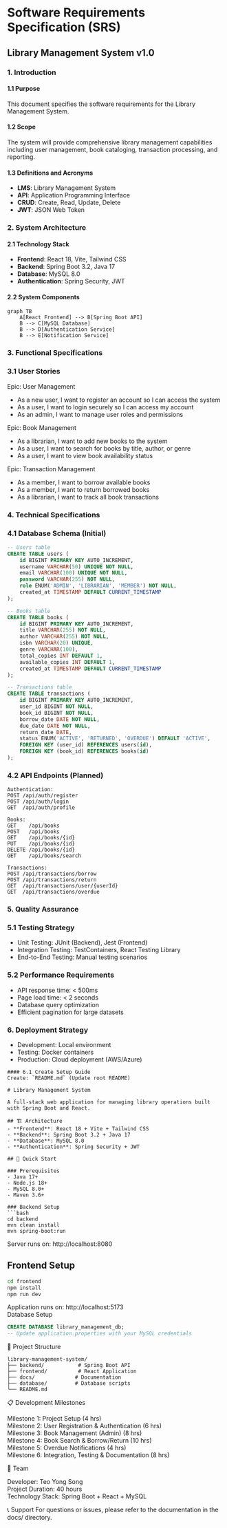 # Software Requirements Specification (SRS)
## Library Management System v1.0

### 1. Introduction
#### 1.1 Purpose
This document specifies the software requirements for the Library Management System.

#### 1.2 Scope
The system will provide comprehensive library management capabilities including user management, book cataloging, transaction processing, and reporting.

#### 1.3 Definitions and Acronyms
- **LMS**: Library Management System
- **API**: Application Programming Interface
- **CRUD**: Create, Read, Update, Delete
- **JWT**: JSON Web Token

### 2. System Architecture
#### 2.1 Technology Stack
- **Frontend**: React 18, Vite, Tailwind CSS
- **Backend**: Spring Boot 3.2, Java 17
- **Database**: MySQL 8.0
- **Authentication**: Spring Security, JWT

#### 2.2 System Components
```mermaid
graph TB
    A[React Frontend] --> B[Spring Boot API]
    B --> C[MySQL Database]
    B --> D[Authentication Service]
    B --> E[Notification Service]
```

### 3. Functional Specifications
### 3.1 User Stories

Epic: User Management

- As a new user, I want to register an account so I can access the system  
- As a user, I want to login securely so I can access my account  
- As an admin, I want to manage user roles and permissions  


Epic: Book Management

- As a librarian, I want to add new books to the system
- As a user, I want to search for books by title, author, or genre
- As a user, I want to view book availability status

Epic: Transaction Management

- As a member, I want to borrow available books
- As a member, I want to return borrowed books
- As a librarian, I want to track all book transactions

### 4. Technical Specifications
### 4.1 Database Schema (Initial)
```sql
-- Users table
CREATE TABLE users (
    id BIGINT PRIMARY KEY AUTO_INCREMENT,
    username VARCHAR(50) UNIQUE NOT NULL,
    email VARCHAR(100) UNIQUE NOT NULL,
    password VARCHAR(255) NOT NULL,
    role ENUM('ADMIN', 'LIBRARIAN', 'MEMBER') NOT NULL,
    created_at TIMESTAMP DEFAULT CURRENT_TIMESTAMP
);

-- Books table
CREATE TABLE books (
    id BIGINT PRIMARY KEY AUTO_INCREMENT,
    title VARCHAR(255) NOT NULL,
    author VARCHAR(255) NOT NULL,
    isbn VARCHAR(20) UNIQUE,
    genre VARCHAR(100),
    total_copies INT DEFAULT 1,
    available_copies INT DEFAULT 1,
    created_at TIMESTAMP DEFAULT CURRENT_TIMESTAMP
);

-- Transactions table
CREATE TABLE transactions (
    id BIGINT PRIMARY KEY AUTO_INCREMENT,
    user_id BIGINT NOT NULL,
    book_id BIGINT NOT NULL,
    borrow_date DATE NOT NULL,
    due_date DATE NOT NULL,
    return_date DATE,
    status ENUM('ACTIVE', 'RETURNED', 'OVERDUE') DEFAULT 'ACTIVE',
    FOREIGN KEY (user_id) REFERENCES users(id),
    FOREIGN KEY (book_id) REFERENCES books(id)
);
```
### 4.2 API Endpoints (Planned)
```
Authentication:
POST /api/auth/register
POST /api/auth/login
GET  /api/auth/profile

Books:
GET    /api/books
POST   /api/books
GET    /api/books/{id}
PUT    /api/books/{id}
DELETE /api/books/{id}
GET    /api/books/search

Transactions:
POST /api/transactions/borrow
POST /api/transactions/return
GET  /api/transactions/user/{userId}
GET  /api/transactions/overdue
```
### 5. Quality Assurance
### 5.1 Testing Strategy

- Unit Testing: JUnit (Backend), Jest (Frontend)  
- Integration Testing: TestContainers, React Testing Library  
- End-to-End Testing: Manual testing scenarios  

### 5.2 Performance Requirements

- API response time: < 500ms  
- Page load time: < 2 seconds  
- Database query optimization  
- Efficient pagination for large datasets  

### 6. Deployment Strategy
- Development: Local environment
- Testing: Docker containers
- Production: Cloud deployment (AWS/Azure)
```
#### 6.1 Create Setup Guide
Create: `README.md` (Update root README)

# Library Management System

A full-stack web application for managing library operations built with Spring Boot and React.

## 🏗️ Architecture
- **Frontend**: React 18 + Vite + Tailwind CSS
- **Backend**: Spring Boot 3.2 + Java 17
- **Database**: MySQL 8.0
- **Authentication**: Spring Security + JWT

## 🚀 Quick Start

### Prerequisites
- Java 17+
- Node.js 18+
- MySQL 8.0+
- Maven 3.6+

### Backend Setup
```bash
cd backend
mvn clean install
mvn spring-boot:run
```
Server runs on: http://localhost:8080  
## Frontend Setup
```Bash
cd frontend
npm install
npm run dev
```
Application runs on: http://localhost:5173  
Database Setup
```sql
CREATE DATABASE library_management_db;
-- Update application.properties with your MySQL credentials
```
📁 Project Structure
```
library-management-system/
├── backend/           # Spring Boot API
├── frontend/          # React Application  
├── docs/             # Documentation
├── database/         # Database scripts
└── README.md
```

📋 Development Milestones

 Milestone 1: Project Setup (4 hrs)  
 Milestone 2: User Registration & Authentication (6 hrs)  
 Milestone 3: Book Management (Admin) (8 hrs)  
 Milestone 4: Book Search & Borrow/Return (10 hrs)  
 Milestone 5: Overdue Notifications (4 hrs)  
 Milestone 6: Integration, Testing & Documentation (8 hrs)  

👥 Team

Developer: Teo Yong Song  
Project Duration: 40 hours  
Technology Stack: Spring Boot + React + MySQL  

📞 Support
For questions or issues, please refer to the documentation in the docs/ directory.
